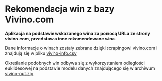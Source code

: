 # Rekomendacja win z bazy Vivino.com

**Aplikacja na podstawie wskazanego wina za pomocą URLa ze strony vivino.com, przedstawia inne rekomendowane wina.**

Dane informacje o winach zostały zebrane dzięki scrapingowi vivino.com i znajdują się w pliku <a target='_blank' href='vivino-info.csv'>vivino-info.csv</a>

Określanie podobnych win odbywa się z wykorzystaniem odległości euklidesowej na podstawie modelu danych znajdującego się w archiwum <a target='_blank' href='vivino-out.zip'>vivino-out.zip</a>

